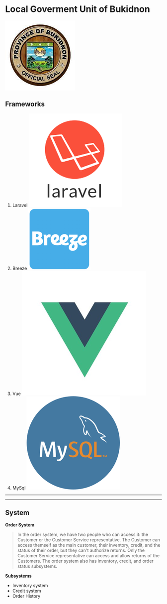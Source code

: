 # Local Goverment Unit of Bukidnon
![Alt text](https://github.com/DosTheFarmer/-itelective3-web/blob/main/LGU%20Logo.jpg)

## Frameworks
1. Laravel ![Alt text](https://github.com/DosTheFarmer/-itelective3-web/blob/main/Laravel.png)
2. Breeze ![Alt text](https://github.com/DosTheFarmer/-itelective3-web/blob/main/Breeze.png)
3. Vue ![Alt text](https://github.com/DosTheFarmer/-itelective3-web/blob/main/Vue.jpg)
4. MySql ![Alt text](https://github.com/DosTheFarmer/-itelective3-web/blob/main/MySqL.png)
---
---
## System
__Order System__
> In the order system, we have two people who can access it: the Customer or the Customer Service representative. The Customer can access themself as the main customer, their inventory, credit, and the status of their order, but they can't authorize returns. Only the Customer Service representative can access and allow returns of the Customers. The order system also has inventory, credit, and order status subsystems.

**Subsystems**
* Inventory system
* Credit system
* Order History
